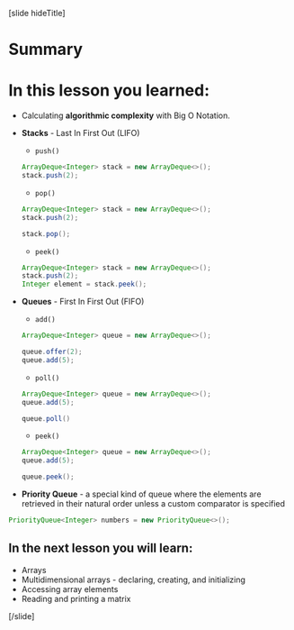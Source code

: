 [slide hideTitle]
# Summary


# In this lesson you learned:

- Calculating **algorithmic complexity** with Big O Notation.

- **Stacks** - Last In First Out (LIFO)

    - `push()`

    ```java
    ArrayDeque<Integer> stack = new ArrayDeque<>();
    stack.push(2);
    ```
    - `pop()`

    ```java
    ArrayDeque<Integer> stack = new ArrayDeque<>();
    stack.push(2);

    stack.pop();
    ```
    - `peek()`

    ```java
    ArrayDeque<Integer> stack = new ArrayDeque<>();
    stack.push(2);
    Integer element = stack.peek();
    ```

- **Queues** - First In First Out (FIFO)
    - `add()`

    ```java
    ArrayDeque<Integer> queue = new ArrayDeque<>();

    queue.offer(2);
    queue.add(5);
    ```

    - `poll()`

    ```java
    ArrayDeque<Integer> queue = new ArrayDeque<>();
    queue.add(5);

    queue.poll()
    ```
    - `peek()`
    
    ```java
    ArrayDeque<Integer> queue = new ArrayDeque<>();
    queue.add(5);

    queue.peek();
    ```

- **Priority Queue** - a special kind of queue where the elements are retrieved in their natural order unless a custom comparator is specified

```java 
PriorityQueue<Integer> numbers = new PriorityQueue<>();
```

## In the next lesson you will learn:

- Arrays
- Multidimensional arrays - declaring, creating, and initializing
- Accessing array elements
- Reading and printing a matrix

[/slide]
